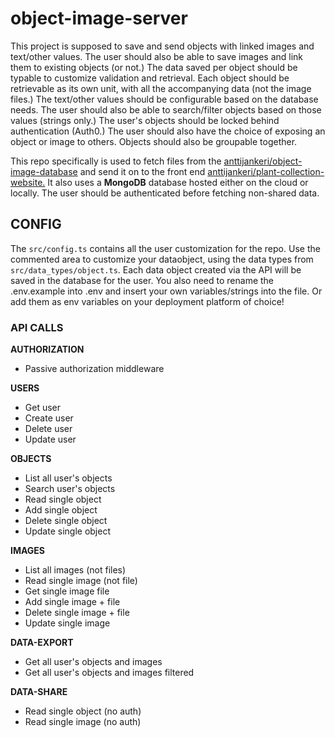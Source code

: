 # object-image-server

This project is supposed to save and send objects with linked images and text/other values. The user should also be able to save images and link them to existing objects (or not.) The data saved per object should be typable to customize validation and retrieval. Each object should be retrievable as its own unit, with all the accompanying data (not the image files.) The text/other values should be configurable based on the database needs. The user should also be able to search/filter objects based on those values (strings only.) The user's objects should be locked behind authentication (Auth0.) The user should also have the choice of exposing an object or image to others. Objects should also be groupable together.

This repo specifically is used to fetch files from the [anttijankeri/object-image-database](https://github.com/anttijankeri/object-image-database) and send it on to the front end [anttijankeri/plant-collection-website.](https://github.com/anttijankeri/plant-collection-website) It also uses a **MongoDB** database hosted either on the cloud or locally. The user should be authenticated before fetching non-shared data.

## CONFIG

The `src/config.ts` contains all the user customization for the repo. Use the commented area to customize your dataobject, using the data types from `src/data_types/object.ts`. Each data object created via the API will be saved in the database for the user. You also need to rename the .env.example into .env and insert your own variables/strings into the file. Or add them as env variables on your deployment platform of choice!

### API CALLS

**AUTHORIZATION**

- Passive authorization middleware

**USERS**

- Get user
- Create user
- Delete user
- Update user

**OBJECTS**

- List all user's objects
- Search user's objects
- Read single object
- Add single object
- Delete single object
- Update single object

**IMAGES**

- List all images (not files)
- Read single image (not file)
- Get single image file
- Add single image + file
- Delete single image + file
- Update single image

**DATA-EXPORT**

- Get all user's objects and images
- Get all user's objects and images filtered

**DATA-SHARE**

- Read single object (no auth)
- Read single image (no auth)
